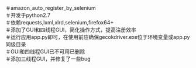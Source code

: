＃amazon_auto_register_by_selenium  
＃开发于python2.7  
＃依赖requests,lxml,xlrd,selenium,firefox64+   
＃添加了GUI和四线程GUI，简化操作方式，提高注册效率  
＃运行应用app.py即可，在使用前应确保gecokdriver.exe位于环境变量或app.py同级目录  
＃GUI和四线程GUI已不可用已删除  
＃添加三线程GUI，并修复了一些bug  
